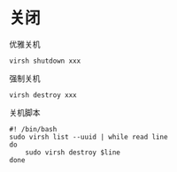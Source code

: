 # 关闭

优雅关机

```纯文本
virsh shutdown xxx
```

强制关机

```纯文本
virsh destroy xxx
```

关机脚本

```shell
#! /bin/bash
sudo virsh list --uuid | while read line 
do
	sudo virsh destroy $line
done
```
